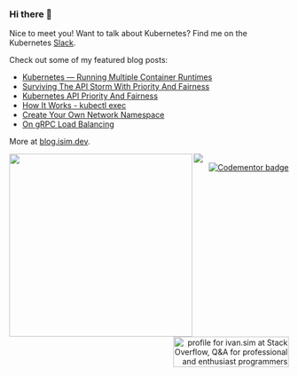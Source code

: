 ### Hi there 👋

Nice to meet you! Want to talk about Kubernetes? Find me on the Kubernetes [Slack](https://kubernetes.slack.com/archives/D1ZPX0J8G).

Check out some of my featured blog posts:

* [Kubernetes — Running Multiple Container Runtimes](https://ihcsim.medium.com/kubernetes-running-multiple-container-runtimes-65220b4f9ef4)
* [Surviving The API Storm With Priority And Fairness](https://www.openshift.com/blog/surviving-the-api-storm-with-api-priority-fairness)
* [Kubernetes API Priority And Fairness](https://itnext.io/kubernetes-api-priority-and-fairness-b1ef2b8a26a2?sk=8caee3ff05dc17de1abe2dad0bb66ac3)
* [How It Works - kubectl exec](https://itnext.io/how-it-works-kubectl-exec-e31325daa910?sk=e5261140e813905ff72ec2d7fd12ddf3)
* [Create Your Own Network Namespace](https://itnext.io/create-your-own-network-namespace-90aaebc745d?sk=96542e5aca4696282c43bb70175f0801)
* [On gRPC Load Balancing](https://itnext.io/on-grpc-load-balancing-683257c5b7b3)

More at [blog.isim.dev](https://blog.isim.dev).

<div>
  <img align="left" width="330px" src="https://github-readme-stats.vercel.app/api/top-langs/?username=ihcsim" />
  <img src="https://github-readme-stats.vercel.app/api?username=ihcsim&show_icons=true" />  
  <div align="right">
    <div><a href="https://www.codementor.io/@ihcsim?refer=badge"><img src="https://www.codementor.io/m-badges/ihcsim/im-a-cm-b.svg" alt="Codementor badge"></a></div>
    <div><a href="https://stackoverflow.com/users/1144203/ivan-sim"><img src="https://stackoverflow.com/users/flair/1144203.png?theme=dark" width="208" height="55" alt="profile for ivan.sim at Stack Overflow, Q&amp;A for professional and enthusiast programmers" title="profile for ivan.sim at Stack Overflow, Q&amp;A for professional and enthusiast programmers"></a></div>
  </div>
</div>
